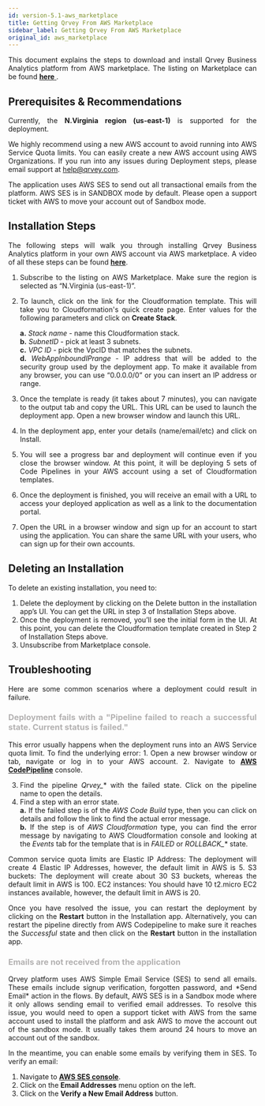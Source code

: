 ```yaml
---
id: version-5.1-aws_marketplace
title: Getting Qrvey From AWS Marketplace
sidebar_label: Getting Qrvey From AWS Marketplace
original_id: aws_marketplace
---
```


<div style="text-align: justify">

This document explains the steps to download and install Qrvey Business Analytics platform from AWS marketplace. The listing on Marketplace can be found 
<a href="https://aws.amazon.com/marketplace/pp/B0863DDPQG"> <strong> here</strong> </a>.

## Prerequisites & Recommendations
Currently, the **N.Virginia region (us-east-1)** is supported for the deployment.

We highly recommend using a new AWS account to avoid running into AWS Service Quota limits. You can easily create a new AWS account using AWS Organizations. If you run into any issues during Deployment steps, please email support at help@qrvey.com.

The application uses AWS SES to send out all transactional emails from the platform. AWS SES is in SANDBOX mode by default. Please open a support ticket with AWS to move your account out of Sandbox mode.

## Installation Steps
The following steps will walk you through installing Qrvey Business Analytics platform in your own AWS account via AWS marketplace. A video of all these steps can be found <a href="https://qrvey.wistia.com/medias/bt8531nhf0"> <strong>here</strong></a>. 

1. Subscribe to the listing on AWS Marketplace. Make sure the region is selected as “N.Virginia (us-east-1)”.
2. To launch, click on the link for the Cloudformation template.  This will take you to Cloudformation's quick create page. Enter values for the following parameters and click on **Create Stack**.  

   **a.** *Stack name* - name this Cloudformation stack.  
  **b.** *SubnetID* - pick at least 3 subnets.  
**c.** *VPC ID* - pick the VpcID that matches the subnets.   
**d.** *WebAppInboundIPrange* - IP address that will be added to the security group used by the deployment app. To make it available from any browser, you can use “0.0.0.0/0” or you can insert an IP address or range.

3. Once the template is ready (it takes about 7 minutes), you can navigate to the output tab and copy the URL. This URL can be used to launch the deployment app. Open a new browser window and launch this URL.
4. In the deployment app, enter your details (name/email/etc) and click on Install.
5. You will see a progress bar and deployment will continue even if you close the browser window. At this point, it will be deploying 5 sets of Code Pipelines in your AWS account using a set of Cloudformation templates.
6. Once the deployment is finished, you will receive an email with a URL to access your deployed application as well as a link to the documentation portal.
7. Open the URL in a browser window and sign up for an account to start using the application. You can share the same URL with your users, who can sign up for their own accounts. 

## Deleting an Installation
To delete an existing installation, you need to: 
1. Delete the deployment by clicking on the Delete button in the installation app’s UI. You can get the URL in step 3 of Installation Steps above.
2. Once the deployment is removed, you’ll see the initial form in the UI. At this point, you can delete the Cloudformation template created in Step 2 of Installation Steps above.
3. Unsubscribe from Marketplace console.

## Troubleshooting
Here are some common scenarios where a deployment could result in failure.

<h3 style="color:#B3B1B1"> Deployment fails with a "Pipeline failed to reach a successful state. Current status is failed." 
</h3>  
This error usually happens when the deployment runs into an AWS Service quota limit. To find the underlying error: 
1. Open a new browser window or tab, navigate or log in to your AWS account.
2. Navigate to 
<a href="https://console.aws.amazon.com/codesuite/codepipeline/pipelines?region=us-east-1 "> <strong>AWS CodePipeline</strong></a> console.



3. Find the pipeline *Qrvey_** with the failed state. Click on the pipeline name to open the details.
4. Find a step with an error state.   
  **a.** If the failed step is of the *AWS Code Build* type, then you can click on details and follow the link to find the actual error message.  
  **b.** If the step is of *AWS Cloudformation* type, you can find the error message by navigating to AWS Cloudformation console and looking at the *Events* tab for the template that is in *FAILED* or *ROLLBACK_** state.

Common service quota limits are
Elastic IP Address: The deployment will create 4 Elastic IP Addresses, however, the default limit in AWS is 5.
S3 buckets: The deployment will create about 30 S3 buckets, whereas the default limit in AWS is 100.
EC2 instances: You should have 10 t2.micro EC2 instances available, however, the default limit in AWS is 20. 

Once you have resolved the issue, you can restart the deployment by clicking on the **Restart** button in the Installation app. Alternatively, you can restart the pipeline directly from AWS Codepipeline to make sure it reaches the *Successful* state and then click on the **Restart** button in the installation app.

<h3 style="color:#B3B1B1"> Emails are not received from the application
</h3> 
Qrvey platform uses AWS Simple Email Service (SES) to send all emails. These emails include signup verification, forgotten password, and *Send Email* action in the flows.   
By default, AWS SES is in a Sandbox mode where it only allows sending email to verified email addresses. To resolve this issue, you would need to open a support ticket with AWS from the same account used to install the platform and ask AWS to move the account out of the sandbox mode. It usually takes them around 24 hours to move an account out of the sandbox. 

In the meantime, you can enable some emails by verifying them in SES. To verify an email:
1. Navigate to  <a href="https://console.aws.amazon.com/ses/home?region=us-east-1# "> <strong>AWS SES console</strong></a>.
2. Click on the **Email Addresses** menu option on the left.
3. Click on the **Verify a New Email Address** button.
